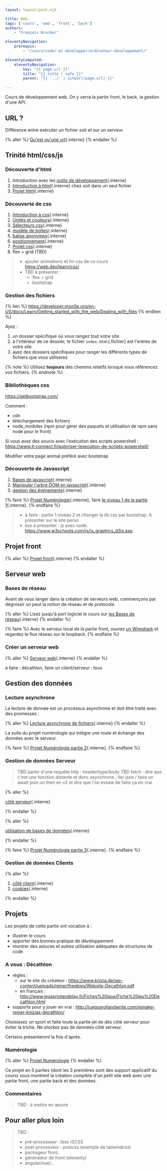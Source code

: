 ```yaml
---
layout: layout/post.njk

title: Web
tags: ['cours', 'web', 'front', 'back']
authors:
    - "François Brucker"

eleventyNavigation:
    prerequis:
        - "/cours/coder-et-développer/ordinateur-développement/"

eleventyComputed:
    eleventyNavigation:
        key: "{{ page.url }}"
        title: "{{ title | safe }}"
        parent: "{{ '../' | siteUrl(page.url) }}"

---
```


<!-- début résumé -->

Cours de développement web. On y verra la partie front, le back, la gestion d'une API.

<!-- fin résumé -->

## URL ?

Différence entre exécuter un fichier soit et sur un serveur.

{% aller %}
[Qu'est qu'une url](./anatomie-url){.interne}
{% endaller %}

## <span id="trinité"><span>  Trinité html/css/js

### Découverte d'html

1. Introduction avec les [outils de développement](./outils-de-développement/){.interne}
2. [Introduction à html](./html-introduction){.interne} chez soit dans un seul fichier
3. [Projet html](./projet-html){.interne}

### Découverte de css

1. [Introduction à css](./css-introduction){.interne}
2. [Unités et couleurs](./unités-couleurs){.interne}
3. [Sélecteurs css](./sélecteurs-css){.interne}
4. [modèle de boîtes](./modèle-boites){.interne}
5. [balise anonymes](./balises-anonymes){.interne}
6. [positionnement](./positionnement){.interne}
7. [Projet css](./projet-css){.interne}
8. flex + grid (TBD)

> - ajouter animations et fin css de ce cours <https://web.dev/learn/css/>
> - TBD à présenter :
>   - flex + grid
>   - bootstrap

### Gestion des fichiers

{% lien %}
<https://developer.mozilla.org/en-US/docs/Learn/Getting_started_with_the_web/Dealing_with_files>
{% endlien %}

Ayez :

1. un dossier spécifique où vous rangez tout votre site
2. à l'intérieur de ce dossier, le fichier `index.html`{.fichier} est l'entrée de votre site
3. ayez des dossiers spécifiques pour ranger les différents types de fichiers que vous utiliserez

{% note %}
Utilisez **toujours** des chemins relatifs lorsque vous référencez vos fichiers.
{% endnote %}

### Bibliothèques css

<https://getbootstrap.com/>

Comment :

- cdn
- téléchargement des fichiers
- node_modules (npm pour gérer des paquets et utilisation de npm sans node pour le front)

Si vous avez des soucis avec l'exécution des scripts powershell :
<https://www.it-connect.fr/autoriser-lexecution-de-scripts-powershell/>

Modifier votre page animal préféré avec bootstrap

### Découverte de Javascript

1. [Bases de javascript](./javascript-bases){.interne}
2. [Manipuler l'arbre DOM en javascript](./javascript-dom){.interne}
3. [gestion des événements](./javascript-événements){.interne}

{% faire %}
[Projet Numérologie](./projet-numérologie){.interne}, faire [le niveau 1 de la partie 1](./projet-numérologie/partie-1-front/niveau-1/){.interne}.
{% endfaire %}

> - à faire : partie 1 niveau 2 et changer la lib css par bootstrap. A présenter sur le site perso
> - éxo à présenter : js avec node. <https://www.w3schools.com/js/js_graphics_d3js.asp>

## Projet front

{% aller %}
[Projet front](projet-front){.interne}
{% endaller %}

## <span id="serveur"><span> Serveur web

### Bases de réseau

Avant de vous langer dans la création de serveurs web, commençons par dégrossir un peut la notion de réseau et de protocole.

{% aller %}
Lisez jusqu'à port logiciel le cours sur [les Bases de réseau](/cours/système-et-réseau/réseau/){.interne}
{% endaller %}

{% faire %}
Avec le serveur local de la partie front, ouvrez [un Wireshark](https://www.wireshark.org/) et regardez le flux réseau sur le loopback.
{% endfaire %}

### Créer un serveur web

{% aller %}
[Serveur web](./serveur-web){.interne}
{% endaller %}

à faire : décathlon, faire un client/serveur : tous

## Gestion des données

### Lecture asynchrone

La lecture de donnée est un processus asynchrone et doit être traité avec des promesses :

{% aller %}
[Lecture asynchrone de fichiers](./lire-données){.interne}
{% endaller %}

La suite du projet numérologie qui intègre une route et échange des données avec le serveur.

{% faire %}
[Projet Numérologie partie 2](projet-numérologie/partie-2-serveur/){.interne}.
{% endfaire %}

### <span id="données"><span> Gestion de données Serveur

> TBD parler d'une requête http : header/type/body
> TBD fetch : dire que c'est une fonction distante et donc asynchrone ; lier json / faire un await puis un then en v2 et dire que l'on essaie de faire ça en vrai

{% aller %}

[côté serveur](./gestion-données-serveur){.interne}

{% endaller %}

{% aller %}

[utilisation de bases de données](./bases-de-données){.interne}

{% endaller %}

{% faire %}
[Projet Numérologie partie 3](./projet-numérologie/partie-3-données/){.interne}.
{% endfaire %}

### <span id="données"><span> Gestion de données Clients

{% aller %}

1. [côté client](./gestion-données-client){.interne}
2. [cookies](./gestion-données-cookies){.interne}

{% endaller %}

## Projets

Les projets de cette partie ont vocation à :

- illustrer le cours
- apporter des bonnes pratique de développement
- montrer des astuces et autres utilisation adéquates de structures de code

### A vous : Décathlon

- règles :
  - sur le site du créateur : <https://www.knizia.de/wp-content/uploads/reiner/freebies/Website-Decathlon.pdf>
  - en français : <http://www.jeuxprintandplay.fr/Fiches%20jeux/Fiche%20jeu%20Decathlon.html>
- supports pour y jouer en vrai : <http://juegosrollandwrite.com/remake-reiner-knizias-decathlon/>

Choisissez un sport et faite toute la partie jet de dés côté serveur pour éviter la triche.
Ne stockez pas de données côté serveur.

Certains présenteront la fois d'après.

### Numérologie

{% aller %}
[Projet Numérologie](projet-numérologie)
{% endaller %}

Ce projet en 5 parties (dont les 3 premières sont des support applicatif du cours) vous montrent la création complète d'un petit site web avec une partie front, une partie back et des données.

### Commentaires

> TBD : à mettre en œuvre

## Pour aller plus loin

> TBD :
>
> - pré-processeur : less /SCSS
> - post-processeur : postcss (exemple de tailwindcss)
> - packageur front.
> - générateur de front (eleventy)
> - angular/vue/...

